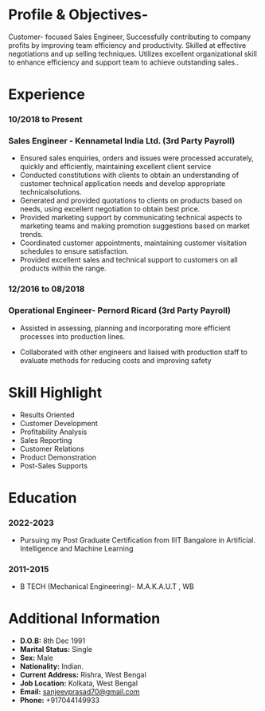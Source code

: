 # Profile & Objectives-

Customer- focused Sales Engineer, 
Successfully contributing to company profits by improving team 
efficiency and productivity. Skilled at effective negotiations and up 
selling techniques. Utilizes excellent organizational skill to enhance 
efficiency and support team to achieve outstanding sales..

# Experience
### 10/2018 to Present
### Sales Engineer - Kennametal India Ltd. (3rd Party Payroll)

* Ensured sales enquiries, orders and issues were processed accurately, quickly and 
  efficiently, maintaining excellent client service 
* Conducted constitutions with clients to obtain an understanding of customer technical 
  application needs and develop appropriate technicalsolutions.  
* Generated and provided quotations to clients on products based on needs, using 
  excellent negotiation to obtain best price.  
* Provided marketing support by communicating technical aspects to marketing teams and 
  making promotion suggestions based on market trends.
* Coordinated customer appointments, maintaining customer visitation schedules to 
  ensure satisfaction.
* Provided excellent sales and technical support to customers on all products within the 
  range.

### 12/2016 to 08/2018
### Operational Engineer- Pernord Ricard (3rd Party Payroll)

* Assisted in assessing, planning and incorporating more efficient processes into 
  production lines.
  
* Collaborated with other engineers and liaised with production staff to evaluate methods 
  for reducing costs and improving safety


# Skill Highlight

* Results Oriented
* Customer Development
* Profitability Analysis
* Sales Reporting
* Customer Relations
* Product Demonstration
* Post-Sales Supports

# Education

### 2022-2023
* Pursuing my Post Graduate Certification from IIIT Bangalore in Artificial.
  Intelligence and Machine Learning
  
### 2011-2015
* B TECH (Mechanical Engineering)- M.A.K.A.U.T , WB

# Additional Information

* **D.O.B:** 8th Dec 1991
* **Marital Status:** Single
* **Sex:** Male
* **Nationality:** Indian.
* **Current Address:** Rishra, West Bengal
* **Job Location:** Kolkata, West Bengal
* **Email:** sanjeevprasad70@gmail.com
* **Phone:** +917044149933
